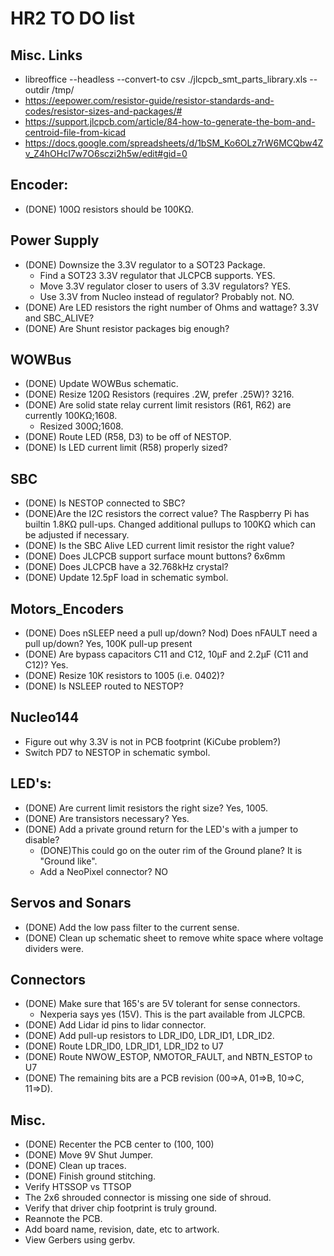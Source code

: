 # HR2 TO DO list

## Misc. Links

* libreoffice --headless --convert-to csv ./jlcpcb_smt_parts_library.xls --outdir /tmp/
* https://eepower.com/resistor-guide/resistor-standards-and-codes/resistor-sizes-and-packages/#
* https://support.jlcpcb.com/article/84-how-to-generate-the-bom-and-centroid-file-from-kicad
* https://docs.google.com/spreadsheets/d/1bSM_Ko6OLz7rW6MCQbw4Zv_Z4hOHcI7w7O6sczi2h5w/edit#gid=0

## Encoder:

* (DONE) 100Ω resistors should be 100KΩ.

## Power Supply

* (DONE) Downsize the 3.3V regulator to a SOT23 Package.
  * Find a SOT23 3.3V regulator that JLCPCB supports. YES.
  * Move 3.3V regulator closer to users of 3.3V regulators? YES.
  * Use 3.3V from Nucleo instead of regulator? Probably not. NO.
* (DONE) Are LED resistors the right number of Ohms and wattage?  3.3V and SBC_ALIVE?
* (DONE) Are Shunt resistor packages big enough?

## WOWBus

* (DONE) Update WOWBus schematic.
* (DONE) Resize 120Ω Resistors (requires .2W, prefer .25W)? 3216.
* (DONE) Are solid state relay current limit resistors (R61, R62) are currently 100KΩ;1608.
  * Resized 300Ω;1608.
* (DONE) Route LED (R58, D3) to be off of NESTOP.
* (DONE) Is LED current limit (R58) properly sized?

## SBC

* (DONE) Is NESTOP connected to SBC?
* (DONE)Are the I2C resistors the correct value?
  The Raspberry Pi has builtin 1.8KΩ pull-ups.
  Changed additional pullups to 100KΩ which can be adjusted if necessary.
* (DONE) Is the SBC Alive LED current limit resistor the right value?
* (DONE) Does JLCPCB support surface mount buttons? 6x6mm
* (DONE) Does JLCPCB have a 32.768kHz crystal?
* (DONE) Update 12.5pF load in schematic symbol.

## Motors_Encoders

* (DONE) Does nSLEEP need a pull up/down?  Nod) Does nFAULT need a pull up/down?  Yes, 100K pull-up present
* (DONE) Are bypass capacitors C11 and C12, 10µF and 2.2µF (C11 and C12)? Yes.
* (DONE) Resize 10K resistors to 1005 (i.e. 0402)?
* (DONE) Is NSLEEP routed to NESTOP?

## Nucleo144

* Figure out why 3.3V is not in PCB footprint (KiCube problem?)
* Switch PD7 to NESTOP in schematic symbol.

## LED's:

* (DONE) Are current limit resistors the right size? Yes, 1005.
* (DONE) Are transistors necessary? Yes.
* (DONE) Add a private ground return for the LED's with a jumper to disable?
  * (DONE)This could go on the outer rim of the Ground plane?  It is "Ground like".
  * Add a NeoPixel connector? NO

## Servos and Sonars

* (DONE) Add the low pass filter to the current sense.
* (DONE) Clean up schematic sheet to remove white space where voltage dividers were.

## Connectors

* (DONE) Make sure that 165's are 5V tolerant for sense connectors.
  * Nexperia says yes (15V). This is the part available from JLCPCB.
* (DONE) Add Lidar id pins to lidar connector.
* (DONE) Add pull-up resistors to LDR_ID0, LDR_ID1, LDR_ID2.
* (DONE) Route LDR_ID0, LDR_ID1, LDR_ID2 to U7
* (DONE) Route NWOW_ESTOP, NMOTOR_FAULT, and NBTN_ESTOP to U7
* (DONE) The remaining bits are a PCB revision (00=>A, 01=>B, 10=>C, 11=>D).

## Misc.

* (DONE) Recenter the PCB center to (100, 100)
* (DONE) Move 9V Shut Jumper.
* (DONE) Clean up traces.
* (DONE) Finish ground stitching.
* Verify HTSSOP vs TTSOP
* The 2x6 shrouded connector is missing one side of shroud.
* Verify that driver chip footprint is truly ground.
* Reannote the PCB.
* Add board name, revision, date, etc to artwork.
* View Gerbers using gerbv.
